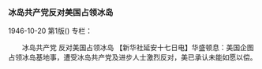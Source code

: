 ### 冰岛共产党反对美国占领冰岛

1946-10-20
第1版()
专栏：

　　冰岛共产党
    反对美国占领冰岛
    【新华社延安十七日电】华盛顿息：美国企图占领冰岛基地事，遭受冰岛共产党及进步人士激烈反对，美已承认未能如愿以偿。

